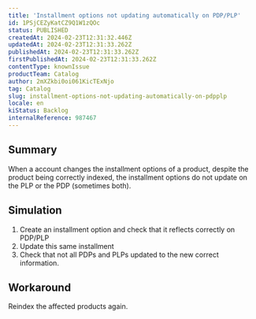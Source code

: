 ```yaml
---
title: 'Installment options not updating automatically on PDP/PLP'
id: 1PSjCEZyKatCZ9Q1W1zQOc
status: PUBLISHED
createdAt: 2024-02-23T12:31:32.446Z
updatedAt: 2024-02-23T12:31:33.262Z
publishedAt: 2024-02-23T12:31:33.262Z
firstPublishedAt: 2024-02-23T12:31:33.262Z
contentType: knownIssue
productTeam: Catalog
author: 2mXZkbi0oi061KicTExNjo
tag: Catalog
slug: installment-options-not-updating-automatically-on-pdpplp
locale: en
kiStatus: Backlog
internalReference: 987467
---
```


## Summary


When a account changes the installment options of a product, despite the product being correctly indexed, the installment options do not update on the PLP or the PDP (sometimes both).


##

## Simulation



1. Create an installment option and check that it reflects correctly on PDP/PLP
2. Update this same installment
3. Check that not all PDPs and PLPs updated to the new correct information.


##

## Workaround


Reindex the affected products again.






